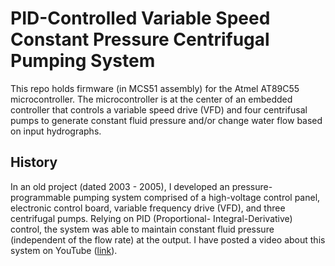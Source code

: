 # PID-Controlled Variable Speed Constant Pressure Centrifugal Pumping System 
This repo holds firmware (in MCS51 assembly) for the Atmel AT89C55 microcontroller. The microcontroller is at the center of an embedded controller that controls a variable speed drive (VFD) and four centrifusal pumps to generate constant fluid pressure and/or change water flow based on input hydrographs.


## History
In an old project (dated 2003 - 2005), I developed an pressure-programmable pumping system comprised of a high-voltage control panel, electronic control board, variable frequency drive (VFD), and three centrifugal pumps. Relying on PID (Proportional- Integral-Derivative) control, the system was able to maintain constant fluid pressure (independent of the flow rate) at the output. I have posted a video about this system on YouTube ([link](https://www.youtube.com/watch?v=6ABVqOo-8IU)).